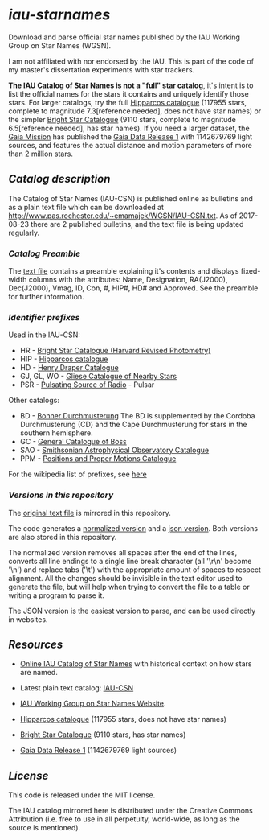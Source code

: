 # *iau-starnames*
Download and parse official star names published by the IAU Working Group on Star Names (WGSN).

I am not affiliated with nor endorsed by the IAU. This is part of the code of my master's dissertation experiments with star trackers.

**The IAU Catalog of Star Names is not a "full" star catalog**, it's intent is to list the official names for the stars it contains and uniquely identify those stars. For larger catalogs, try the full [Hipparcos catalogue](http://cdsarc.u-strasbg.fr/viz-bin/Cat?I/311) (117955 stars, complete to magnitude 7.3[reference needed], does not have star names) or the simpler [Bright Star Catalogue](http://cdsarc.u-strasbg.fr/viz-bin/Cat?V/50) (9110 stars, complete to magnitude 6.5[reference needed], has star names). If you need a larger dataset, the [Gaia Mission](http://www.esa.int/Our_Activities/Space_Science/Gaia) has published the [Gaia Data Release 1](http://cdsarc.u-strasbg.fr/viz-bin/Cat?I/337) with 1142679769 light sources, and features the actual distance and motion parameters of more than 2 million stars.

## *Catalog description*

The Catalog of Star Names (IAU-CSN) is published online as bulletins and as a plain text file which can be downloaded at http://www.pas.rochester.edu/~emamajek/WGSN/IAU-CSN.txt. As of 2017-08-23 there are 2 published bulletins, and the text file is being updated regularly.

### *Catalog Preamble*

The [text file](catalog_data/IAU-CSN.txt) contains a preamble explaining it's contents and displays fixed-width columns with the attributes: Name, Designation, RA(J2000), Dec(J2000), Vmag, ID, Con, #, HIP#, HD# and Approved. See the preamble for further information.

### *Identifier prefixes*

Used in the IAU-CSN:

* HR - [Bright Star Catalogue (Harvard Revised Photometry)](https://en.wikipedia.org/wiki/Bright_Star_Catalogue)
* HIP - [Hipparcos catalogue](https://en.wikipedia.org/wiki/Hipparcos)
* HD - [Henry Draper Catalogue](https://en.wikipedia.org/wiki/Henry_Draper_Catalogue)
* GJ, GL, WO - [Gliese Catalogue of Nearby Stars](https://en.wikipedia.org/wiki/Gliese_Catalogue_of_Nearby_Stars)
* PSR - [Pulsating Source of Radio](https://en.wikipedia.org/wiki/PSR_B1257%2B12) - Pulsar

Other catalogs:

* BD - [Bonner Durchmusterung](https://en.wikipedia.org/wiki/Durchmusterung)
The BD is supplemented by the Cordoba Durchmusterung (CD) and the Cape Durchmusterung for stars in the southern hemisphere.
* GC - [General Catalogue of Boss](https://en.wikipedia.org/wiki/Boss_General_Catalogue)
* SAO - [Smithsonian Astrophysical Observatory Catalogue](https://en.wikipedia.org/wiki/Smithsonian_Astrophysical_Observatory_Star_Catalog)
* PPM - [Positions and Proper Motions Catalogue](https://en.wikipedia.org/wiki/PPM_Star_Catalogue)

For the wikipedia list of prefixes, see [here](https://en.wikipedia.org/wiki/Star_catalogue)

### *Versions in this repository*
The [original text file](catalog_data/IAU-CSN.txt) is mirrored in this repository.

The code generates a [normalized version](catalog_data/IAU-CSN_normalized.txt) and a [json version](catalog_data/IAU-CSN.json). Both versions are also stored in this repository.

The normalized version removes all spaces after the end of the lines, converts all line endings to a single line break character (all '\r\n' become '\n') and replace tabs ('\t') with the appropriate amount of spaces to respect alignment. All the changes should be invisible in the text editor used to generate the file, but will help when trying to convert the file to a table or writing a program to parse it.

The JSON version is the easiest version to parse, and can be used directly in websites.



## *Resources*

* [Online IAU Catalog of Star Names](https://www.iau.org/public/themes/naming_stars/) with historical context on how stars are named.

* Latest plain text catalog: [IAU-CSN](http://www.pas.rochester.edu/~emamajek/WGSN/IAU-CSN.txt)

* [IAU Working Group on Star Names Website](https://www.iau.org/science/scientific_bodies/working_groups/280/).

* [Hipparcos catalogue](http://cdsarc.u-strasbg.fr/viz-bin/Cat?I/311) (117955 stars, does not have star names)

* [Bright Star Catalogue](http://cdsarc.u-strasbg.fr/viz-bin/Cat?V/50) (9110 stars, has star names)

* [Gaia Data Release 1](http://cdsarc.u-strasbg.fr/viz-bin/Cat?I/337) (1142679769 light sources)

## *License*
This code is released under the MIT license.

The IAU catalog mirrored here is distributed under the Creative Commons Attribution (i.e. free to use in all perpetuity, world-wide, as long as the source is mentioned).